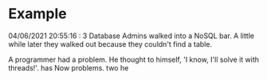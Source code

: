 # Example

<!-- replace-with-date starts -->
04/06/2021 20:55:16 : 3 Database Admins walked into a NoSQL bar. A little while later they walked out because they couldn't find a table.
<!-- replace-with-date ends -->

<!-- replace-with-joke starts -->
A programmer had a problem. He thought to himself, 'I know, I'll solve it with threads!'. has Now problems. two he
<!-- replace-with-joke ends -->